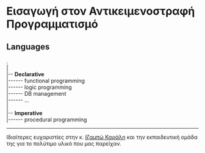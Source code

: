 # Εισαγωγή στον Αντικειμενοστραφή Προγραμματισμό

## Languages
. <br>
| <br>
|-- **Declarative** <br>
|------ functional programming <br>
|------ logic programming <br>
|------ DB management <br>
|------ ... <br>
| <br>
|-- **Imperative** <br>
|------ procedural programming


---

Ιδιαίτερες ευχαριστίες στην κ. [Ιζαμπώ Καράλη](https://cgi.di.uoa.gr/~izambo/GR.html) και την εκπαιδευτική ομάδα της για το πολύτιμο υλικό που μας παρείχαν.
